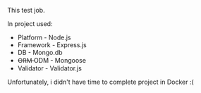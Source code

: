 This test job.

In project used:

* Platform - Node.js
* Framework - Express.js
* DB - Mongo.db
* O̶R̶M̶ ODM - Mongoose
* Validator - Validator.js

Unfortunately, i didn't have time to complete project in Docker :(
